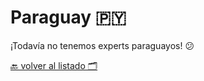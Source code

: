 # Paraguay 🇵🇾

¡Todavía no tenemos experts paraguayos! 😕

[🔙 volver al listado 🗂️](https://github.com/Villanuevand/google-experts-latam#readme)